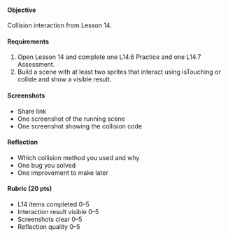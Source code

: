 #### Objective
Collision interaction from Lesson 14.

#### Requirements
1. Open Lesson 14 and complete one L14.6 Practice and one L14.7 Assessment.
2. Build a scene with at least two sprites that interact using isTouching or collide and show a visible result.

#### Screenshots
- Share link
- One screenshot of the running scene
- One screenshot showing the collision code

#### Reflection
- Which collision method you used and why
- One bug you solved
- One improvement to make later

#### Rubric (20 pts)
- L14 items completed 0–5
- Interaction result visible 0–5
- Screenshots clear 0–5
- Reflection quality 0–5
